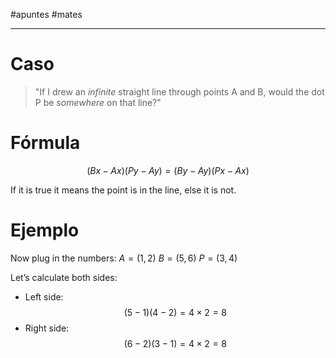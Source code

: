 #apuntes #mates
___

# Caso

> "If I drew an _infinite_ straight line through points A and B, would the dot P be _somewhere_ on that line?"

# Fórmula

$$(Bx​−Ax​)(Py​−Ay​)=(By​−Ay​)(Px​−Ax​)$$

If it is true it means the point is in the line, else it is not.

# Ejemplo

Now plug in the numbers:
$A=(1,2)$
$B=(5,6)$
$P=(3,4)$

Let’s calculate both sides:

- Left side:  
$$(5−1)(4−2)=4×2=8$$
- Right side:  
$$(6−2)(3−1)=4×2=8$$